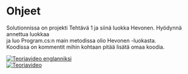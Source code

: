  # Ohjeet

   Solutionnissa on&nbsp;projekti Tehtävä 1 ja siinä luokka Hevonen. Hyödynnä annettua luokkaa<br> ja luo Program.cs:n main metodissa olio Hevonen -luokasta. Koodissa&nbsp;on&nbsp;kommentit&nbsp;mihin&nbsp;kohtaan&nbsp;pitää&nbsp;lisätä&nbsp;omaa&nbsp;koodia.
   
 
   [![Teoriavideo englanniksi](http://i3.ytimg.com/vi/brfRPRVAgLg/hqdefault.jpg)](https://youtu.be/brfRPRVAgLg)<br>
  [![Teoriavideo](http://i3.ytimg.com/vi/OK7v-KRFWek/hqdefault.jpg)](https://www.youtube.com/watch?v=OK7v-KRFWek)

 
